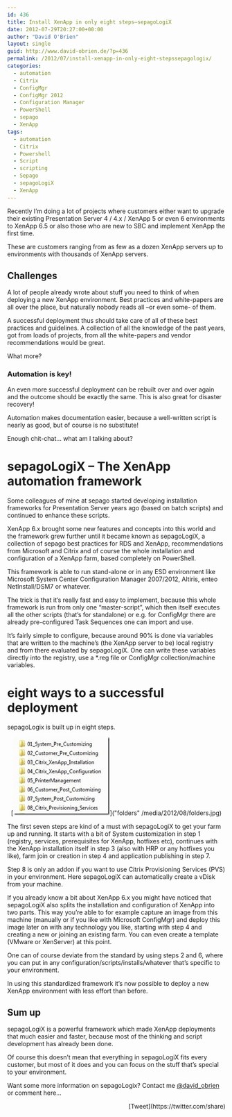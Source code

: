```yaml
---
id: 436
title: Install XenApp in only eight steps–sepagoLogiX
date: 2012-07-29T20:27:00+00:00
author: "David O'Brien"
layout: single
guid: http://www.david-obrien.de/?p=436
permalink: /2012/07/install-xenapp-in-only-eight-stepssepagologix/
categories:
  - automation
  - Citrix
  - ConfigMgr
  - ConfigMgr 2012
  - Configuration Manager
  - PowerShell
  - sepago
  - XenApp
tags:
  - automation
  - Citrix
  - Powershell
  - Script
  - scripting
  - Sepago
  - sepagoLogiX
  - XenApp
---
```

Recently I’m doing a lot of projects where customers either want to upgrade their existing Presentation Server 4 / 4.x / XenApp 5 or even 6 environments to XenApp 6.5 or also those who are new to SBC and implement XenApp the first time.
  
These are customers ranging from as few as a dozen XenApp servers up to environments with thousands of XenApp servers.

## Challenges

A lot of people already wrote about stuff you need to think of when deploying a new XenApp environment. Best practices and white-papers are all over the place, but naturally nobody reads all –or even some- of them.

A successful deployment thus should take care of all of these best practices and guidelines. A collection of all the knowledge of the past years, got from loads of projects, from all the white-papers and vendor recommendations would be great.

What more?

### Automation is key!

An even more successful deployment can be rebuilt over and over again and the outcome should be exactly the same. This is also great for disaster recovery!
  
Automation makes documentation easier, because a well-written script is nearly as good, but of course is no substitute!

Enough chit-chat… what am I talking about?

# sepagoLogiX – The XenApp automation framework

Some colleagues of mine at sepago started developing installation frameworks for Presentation Server years ago (based on batch scripts) and continued to enhance these scripts.

XenApp 6.x brought some new features and concepts into this world and the framework grew further until it became known as sepagoLogiX, a collection of sepago best practices for RDS and XenApp, recommendations from Microsoft and Citrix and of course the whole installation and configuration of a XenApp farm, based completely on PowerShell.

This framework is able to run stand-alone or in any ESD environment like Microsoft System Center Configuration Manager 2007/2012, Altiris, enteo NetInstall/DSM7 or whatever.
  
The trick is that it’s really fast and easy to implement, because this whole framework is run from only one “master-script”, which then itself executes all the other scripts (that’s for standalone) or e.g. for ConfigMgr there are already pre-configured Task Sequences one can import and use.

It’s fairly simple to configure, because around 90% is done via variables that are written to the machine’s (the XenApp server to be) local registry and from there evaluated by sepagoLogiX. One can write these variables directly into the registry, use a *.reg file or ConfigMgr collection/machine variables.

# 

# eight ways to a successful deployment

sepagoLogix is built up in eight steps.

<p align="center">
  [<img style="background-image: none; padding-top: 0px; padding-left: 0px; display: inline; padding-right: 0px; border-width: 0px;" title="folders" src="/media/2012/08/folders_thumb.jpg" alt="folders" width="223" height="181" border="0" />]("folders" /media/2012/08/folders.jpg)
</p>

<p align="left">
  The first seven steps are kind of a must with sepagoLogiX to get your farm up and running. It starts with a bit of System customization in step 1 (registry, services, prerequisites for XenApp, hotfixes etc), continues with the XenApp installation itself in step 3 (also with HRP or any hotfixes you like), farm join or creation in step 4 and application publishing in step 7.
</p>

<p align="left">
  Step 8 is only an addon if you want to use Citrix Provisioning Services (PVS) in your environment. Here sepagoLogiX can automatically create a vDisk from your machine.
</p>

<p align="left">
  If you already know a bit about XenApp 6.x you might have noticed that sepagoLogiX also splits the installation and configuration of XenApp into two parts. This way you’re able to for example capture an image from this machine (manually or if you like with Microsoft ConfigMgr) and deploy this image later on with any technology you like, starting with step 4 and creating a new or joining an existing farm. You can even create a template (VMware or XenServer) at this point.
</p>

<p align="left">
  One can of course deviate from the standard by using steps 2 and 6, where you can put in any configuration/scripts/installs/whatever that’s specific to your environment.
</p>

<p align="left">
  In using this standardized framework it’s now possible to deploy a new XenApp environment with less effort than before.
</p>

## Sum up

sepagoLogiX is a powerful framework which made XenApp deployments that much easier and faster, because most of the thinking and script development has already been done.

Of course this doesn’t mean that everything in sepagoLogiX fits every customer, but most of it does and you can focus on the stuff that’s special to your environment.

Want some more information on sepagoLogix? Contact me [@david_obrien](https://twitter.com/david_obrien) or comment here… 

<div style="float: right; margin-left: 10px;">
  [Tweet](https://twitter.com/share)
</div>

